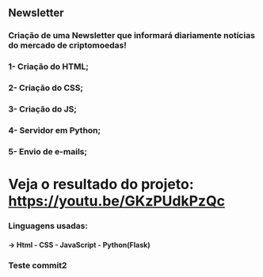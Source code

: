 ## Newsletter 
### Criação de uma Newsletter que informará diariamente notícias do mercado de criptomoedas!

### 1- Criação do HTML;
### 2- Criação do CSS;
### 3- Criação do JS;
### 4- Servidor em Python;
### 5- Envio de e-mails;


# Veja o resultado do projeto: https://youtu.be/GKzPUdkPzQc


### Linguagens usadas:
#### -> Html - CSS - JavaScript - Python(Flask)

### Teste commit2



